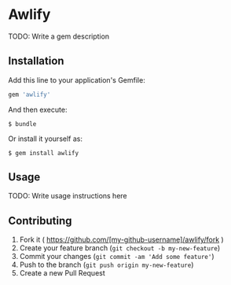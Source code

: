 # Awlify

TODO: Write a gem description

## Installation

Add this line to your application's Gemfile:

```ruby
gem 'awlify'
```

And then execute:

    $ bundle

Or install it yourself as:

    $ gem install awlify

## Usage

TODO: Write usage instructions here

## Contributing

1. Fork it ( https://github.com/[my-github-username]/awlify/fork )
2. Create your feature branch (`git checkout -b my-new-feature`)
3. Commit your changes (`git commit -am 'Add some feature'`)
4. Push to the branch (`git push origin my-new-feature`)
5. Create a new Pull Request
